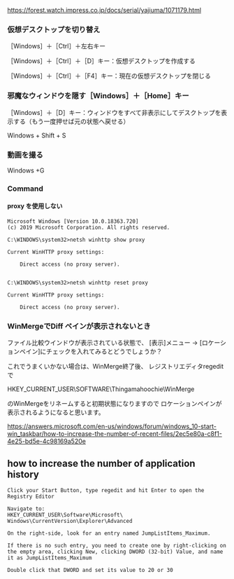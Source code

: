 https://forest.watch.impress.co.jp/docs/serial/yajiuma/1071179.html


### 仮想デスクトップを切り替え

［Windows］＋［Ctrl］＋左右キー

［Windows］＋［Ctrl］＋［D］キー：仮想デスクトップを作成する

［Windows］＋［Ctrl］＋［F4］キー：現在の仮想デスクトップを閉じる

### 邪魔なウィンドウを隠す［Windows］＋［Home］キー

［Windows］＋［D］キー：ウィンドウをすべて非表示にしてデスクトップを表示する（もう一度押せば元の状態へ戻せる）

Windows + Shift + S

### 動画を撮る

Windows +G


### Command

#### proxy を使用しない

```
Microsoft Windows [Version 10.0.18363.720]
(c) 2019 Microsoft Corporation. All rights reserved.

C:\WINDOWS\system32>netsh winhttp show proxy

Current WinHTTP proxy settings:

    Direct access (no proxy server).


C:\WINDOWS\system32>netsh winhttp reset proxy

Current WinHTTP proxy settings:

    Direct access (no proxy server).
```

### WinMergeでDiff ペインが表示されないとき

ファイル比較ウインドウが表示されている状態で、
[表示]メニュー → [ロケーションペイン]にチェックを入れてみるとどうでしょうか？

これでうまくいかない場合は、WinMerge終了後、
レジストリエディタregeditで

HKEY_CURRENT_USER\SOFTWARE\Thingamahoochie\WinMerge

のWinMergeをリネームすると初期状態になりますので
ロケーションペインが表示されるようになると思います。


https://answers.microsoft.com/en-us/windows/forum/windows_10-start-win_taskbar/how-to-increase-the-number-of-recent-files/2ec5e80a-c8f1-4e25-bd5e-4c98169a520e

## how to increase the number of application history

```
Click your Start Button, type regedit and hit Enter to open the Registry Editor

Navigate to:
HKEY_CURRENT_USER\Software\Microsoft\ Windows\CurrentVersion\Explorer\Advanced

On the right-side, look for an entry named JumpListItems_Maximum.

If there is no such entry, you need to create one by right-clicking on the empty area, clicking New, clicking DWORD (32-bit) Value, and name it as JumpListItems_Maximum

Double click that DWORD and set its value to 20 or 30
```

